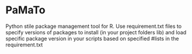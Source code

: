 # PaMaTo
Python stile package management tool for R. Use requirement.txt files to specify versions of packages to install (in your project folders lib) and load specific package version in your scripts based on specified #lists in the requirement.txt
